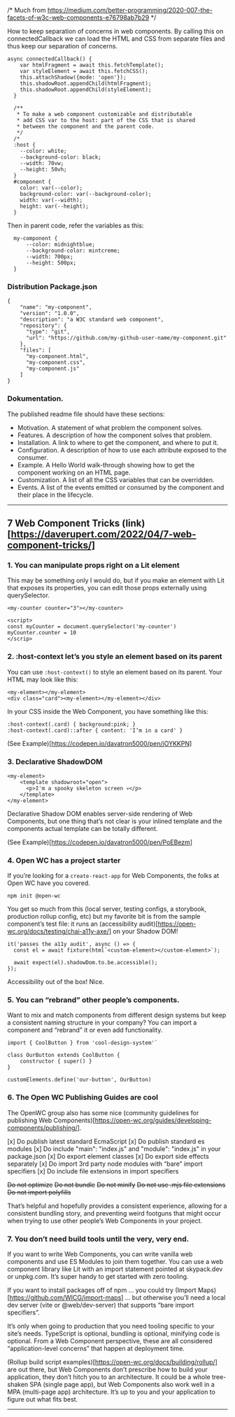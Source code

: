 /* Much from https://medium.com/better-programming/2020-007-the-facets-of-w3c-web-components-e76798ab7b29 */

How to keep separation of concerns in web components.
By calling this on connectedCallback we can load the HTML and CSS from separate files and thus keep our separation of concerns.

```
async connectedCallback() {        
	var htmlFragment = await this.fetchTemplate();
	var styleElement = await this.fetchCSS();
	this.attachShadow({mode: 'open'});
	this.shadowRoot.appendChild(htmlFragment); 
	this.shadowRoot.appendChild(styleElement); 
  }
  
  /**
   * To make a web component customizable and distributable
   * add CSS var to the host: part of the CSS that is shared 
   * between the component and the parent code.
   */
  /*
  :host {
	--color: white;
	--background-color: black;
	--width: 70vw;
	--height: 50vh;
  }
  #component {
	color: var(--color);
	background-color: var(--background-color);
	width: var(--width);
	height: var(--height);
  }
```
Then in parent code, refer the variables as this:
```
  my-component {
	  --color: midnightblue;
	  --background-color: mintcreme;
	  --width: 700px;
	  --height: 500px;
  }
```

### Distribution Package.json

```
{
	"name": "my-component",
	"version": "1.0.0",
	"description": "a W3C standard web component",
	"repository": {
	  "type": "git",
	  "url": "https://github.com/my-github-user-name/my-component.git"
	},
	"files": [
	  "my-component.html",
	  "my-component.css",
	  "my-component.js"
	]
}
```
  
### Dokumentation.
The published readme file should have these sections:
- Motivation. A statement of what problem the component solves.
- Features. A description of how the component solves that problem.
- Installation. A link to where to get the component, and where to put it.
- Configuration. A description of how to use each attribute exposed to the consumer.
- Example. A Hello World walk-through showing how to get the component working on an HTML page.
- Customization. A list of all the CSS variables that can be overridden.
- Events. A list of the events emitted or consumed by the component and their place in the lifecycle.

---------------------------------------------------------------------------------------

## 7 Web Component Tricks (link)[https://daverupert.com/2022/04/7-web-component-tricks/]

### 1. You can manipulate props right on a Lit element
This may be something only I would do, but if you make an element with Lit that exposes its properties, you can edit those props externally using querySelector.

`<my-counter counter="3"></my-counter>`

```
<script>
const myCounter = document.querySelector('my-counter')
myCounter.counter = 10
</scrip>
```

### 2. :host-context let’s you style an element based on its parent
You can use `:host-context()` to style an element based on its parent. Your HTML may look like this:

```
<my-element></my-element>
<div class="card"><my-element></my-element></div>
```
In your CSS inside the Web Component, you have something like this:

```
:host-context(.card) { background:pink; }
:host-context(.card)::after { content: 'I’m in a card' }
```
(See Example)[https://codepen.io/davatron5000/pen/jOYKKPN]

### 3. Declarative ShadowDOM
```
<my-element>
	<template shadowroot="open">
	  <p>I'm a spooky skeleton screen 💀</p>
	</template>
</my-element>
```
Declarative Shadow DOM enables server-side rendering of Web Components, but one thing that’s not clear is your inlined template and the components actual template can be totally different.

(See Example)[https://codepen.io/davatron5000/pen/PoEBezm]

### 4. Open WC has a project starter
If you’re looking for a `create-react-app` for Web Components, the folks at Open WC have you covered.

`npm init @open-wc`

You get so much from this (local server, testing configs, a storybook, production rollup config, etc) but my favorite bit is from the sample component’s test file: it runs an (accessibility audit)[https://open-wc.org/docs/testing/chai-a11y-axe/] on your Shadow DOM!

```
it('passes the a11y audit', async () => {
  const el = await fixture(html`<custom-element></custom-element>`);

  await expect(el).shadowDom.to.be.accessible();
});
```
Accessibility out of the box! Nice.

### 5. You can “rebrand” other people’s components.
Want to mix and match components from different design systems but keep a consistent naming structure in your company? You can import a component and “rebrand” it or even add functionality.

```
import { CoolButton } from 'cool-design-system'`

class OurButton extends CoolButton {
	constructor { super() }
}

customElements.define('our-button', OurButton)
```

### 6. The Open WC Publishing Guides are cool
The OpenWC group also has some nice (community guidelines for publishing Web Components)[https://open-wc.org/guides/developing-components/publishing/].

[x] Do publish latest standard EcmaScript
[x] Do publish standard es modules
[x] Do include "main": "index.js" and "module": "index.js" in your package.json
[x] Do export element classes
[x] Do export side effects separately
[x] Do import 3rd party node modules with “bare” import specifiers
[x] Do include file extensions in import specifiers

~~Do not optimize~~
~~Do not bundle~~
~~Do not minify~~
~~Do not use .mjs file extensions~~
~~Do not import polyfills~~

That’s helpful and hopefully provides a consistent experience, allowing for a consistent bundling story, and preventing weird footguns that might occur when trying to use other people’s Web Components in your project.

### 7. You don’t need build tools until the very, very end.
If you want to write Web Components, you can write vanilla web components and use ES Modules to join them together. You can use a web component library like Lit with an import statement pointed at skypack.dev or unpkg.com. It’s super handy to get started with zero tooling.

If you want to install packages off of npm … you could try (Import Maps)[https://github.com/WICG/import-maps] … but otherwise you’ll need a local dev server (vite or @web/dev-server) that supports “bare import specifiers”.

It’s only when going to production that you need tooling specific to your site’s needs. TypeScript is optional, bundling is optional, minifying code is optional. From a Web Component perspective, these are all considered “application-level concerns” that happen at deployment time.

(Rollup build script examples)[https://open-wc.org/docs/building/rollup/] are out there, but Web Components don’t prescribe how to build your application, they don’t hitch you to an architecture. It could be a whole tree-shaken SPA (single page app), but Web Components also work well in a MPA (multi-page app) architecture. It’s up to you and your application to figure out what fits best.

---------------------------------------------------------------------------------------